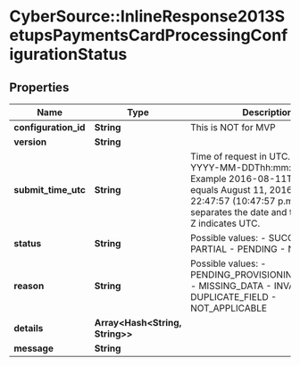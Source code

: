 # CyberSource::InlineResponse2013SetupsPaymentsCardProcessingConfigurationStatus

## Properties
Name | Type | Description | Notes
------------ | ------------- | ------------- | -------------
**configuration_id** | **String** | This is NOT for MVP | [optional] 
**version** | **String** |  | [optional] 
**submit_time_utc** | **String** | Time of request in UTC. &#x60;Format: YYYY-MM-DDThh:mm:ssZ&#x60;  Example 2016-08-11T22:47:57Z equals August 11, 2016, at 22:47:57 (10:47:57 p.m.). The T separates the date and the time. The Z indicates UTC.  | [optional] 
**status** | **String** | Possible values: - SUCCESS - PARTIAL - PENDING - NOT_SETUP | [optional] 
**reason** | **String** | Possible values: - PENDING_PROVISIONING_PROCESS - MISSING_DATA - INVALID_DATA - DUPLICATE_FIELD - NOT_APPLICABLE | [optional] 
**details** | **Array&lt;Hash&lt;String, String&gt;&gt;** |  | [optional] 
**message** | **String** |  | [optional] 


